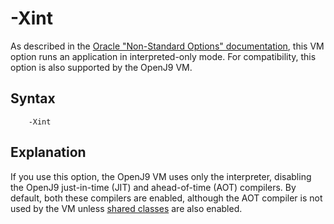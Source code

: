 <!--
* Copyright (c) 2017, 2021 IBM Corp. and others
*
* This program and the accompanying materials are made
* available under the terms of the Eclipse Public License 2.0
* which accompanies this distribution and is available at
* https://www.eclipse.org/legal/epl-2.0/ or the Apache
* License, Version 2.0 which accompanies this distribution and
* is available at https://www.apache.org/licenses/LICENSE-2.0.
*
* This Source Code may also be made available under the
* following Secondary Licenses when the conditions for such
* availability set forth in the Eclipse Public License, v. 2.0
* are satisfied: GNU General Public License, version 2 with
* the GNU Classpath Exception [1] and GNU General Public
* License, version 2 with the OpenJDK Assembly Exception [2].
*
* [1] https://www.gnu.org/software/classpath/license.html
* [2] http://openjdk.java.net/legal/assembly-exception.html
*
* SPDX-License-Identifier: EPL-2.0 OR Apache-2.0 OR GPL-2.0 WITH
* Classpath-exception-2.0 OR LicenseRef-GPL-2.0 WITH Assembly-exception
-->

# -Xint

As described in the [Oracle "Non-Standard Options" documentation](https://docs.oracle.com/javase/8/docs/technotes/tools/unix/java.html#BABHDABI), this VM option runs an application in interpreted-only mode. For compatibility, this option is also supported by the OpenJ9 VM.

## Syntax

        -Xint

## Explanation

If you use this option, the OpenJ9 VM uses only the interpreter, disabling the OpenJ9 just-in-time (JIT) and ahead-of-time (AOT) compilers. By default, both these compilers are enabled, although the AOT compiler is not used by the VM unless [shared classes](xshareclasses.md) are also enabled.



<!-- ==== END OF TOPIC ==== xint.md ==== -->
